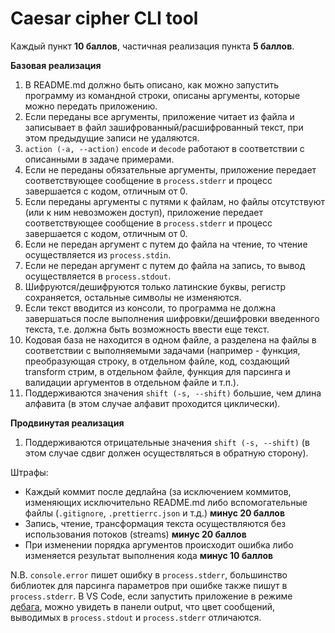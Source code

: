# Caesar cipher CLI tool

Каждый пункт **10 баллов**, частичная реализация пункта **5 баллов**.

**Базовая реализация**

1. В README.md должно быть описано, как можно запустить программу из командной строки, описаны аргументы, которые можно передать приложению.
2. Если переданы все аргументы, приложение читает из файла и записывает в файл зашифрованный/расшифрованный текст, при этом предыдущие записи не удаляются.
3. `action (-a, --action)` `encode` и `decode` работают в соответствии с описанными в задаче примерами.
4. Если не переданы обязательные аргументы, приложение передает соответствующее сообщение в `process.stderr` и прoцесс завершается с кодом, отличным от 0.
5. Если переданы аргументы с путями к файлам, но файлы отсутствуют (или к ним невозможен доступ), приложение передает соответствующее сообщение в `process.stderr` и прoцесс завершается с кодом, отличным от 0.
6. Если не передан аргумент с путем до файла на чтение, то чтение осуществляется из `process.stdin`.
7. Если не передан аргумент с путем до файла на запись, то вывод осуществляется в `process.stdout`.
8. Шифруются/дешифруются только латинские буквы, регистр сохраняется, остальные символы не изменяются.
9. Если текст вводится из консоли, то программа не должна завершаться после выполнения шифровки/дешифровки введенного текста, т.е. должна быть возможность ввести еще текст.
10. Кодовая база не находится в одном файле, а разделена на файлы в соответствии с выполняемыми задачами (например - функция, преобразующая строку, в отдельном файле, код, создающий transform стрим, в отдельном файле, функция для парсинга и валидации аргументов в отдельном файле и т.п.).
11. Поддерживаются значения `shift (-s, --shift)` большие, чем длина алфавита (в этом случае алфавит проходится циклически).

**Продвинутая реализация**
1. Поддерживаются отрицательные значения `shift (-s, --shift)` (в этом случае сдвиг должен осуществляться в обратную сторону).

Штрафы:
* Каждый коммит после дедлайна (за исключением коммитов, изменяющих исключительно README.md либо вспомогательные файлы (`.gitignore`, `.prettierrc.json` и т.д.) **минус 20 баллов**
* Запись, чтение, трансформация текста осуществляются без использования потоков (streams) **минус 20 баллов**
* При изменении порядка аргументов происходит ошибка либо изменяется результат выполнения кода **минус 10 баллов**

N.B. `console.error` пишет ошибку в `process.stderr`, большинство библиотек для парсинга параметров при ошибке также пишут в `process.stderr`. В VS Code, если запустить приложение в режиме [дебага](https://code.visualstudio.com/docs/editor/debugging), можно увидеть в панели output, что цвет сообщений, выводимых в `process.stdout` и `process.stderr` отличаются.